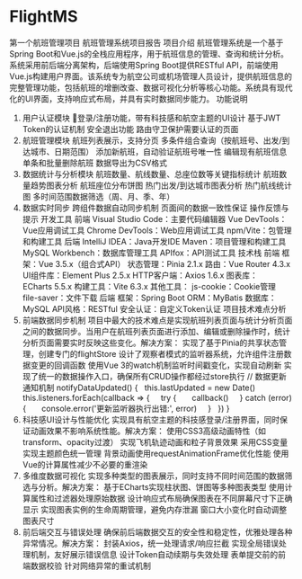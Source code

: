 # FlightMS
第一个航班管理项目
航班管理系统项目报告
项目介绍
航班管理系统是一个基于Spring Boot和Vue.js的全栈应用程序，用于航班信息的管理、查询和统计分析。系统采用前后端分离架构，后端使用Spring Boot提供RESTful API，前端使用Vue.js构建用户界面。该系统专为航空公司或机场管理人员设计，提供航班信息的完整管理功能，包括航班的增删改查、数据可视化分析等核心功能。系统具有现代化的UI界面，支持响应式布局，并具有实时数据同步能力。
功能说明
1. 用户认证模块
登录/注册功能，带有科技感和航空主题的UI设计
基于JWT Token的认证机制
安全退出功能
路由守卫保护需要认证的页面
2. 航班管理模块
航班列表展示，支持分页
多条件组合查询（按航班号、出发/到达城市、日期范围）
添加新航班，自动验证航班号唯一性
编辑现有航班信息
单条和批量删除航班
数据导出为CSV格式
3. 数据统计与分析模块
航班数量、航线数量、总座位数等关键指标统计
航班数量趋势图表分析
航班座位分布饼图
热门出发/到达城市图表分析
热门航线统计图
多时间范围数据筛选（周、月、季、年）
4. 数据实时同步
跨组件数据自动同步机制
页面间的数据一致性保证
操作反馈与提示
开发工具
前端
Visual Studio Code：主要代码编辑器
Vue DevTools：Vue应用调试工具
Chrome DevTools：Web应用调试工具
npm/Vite：包管理和构建工具
后端
IntelliJ IDEA：Java开发IDE
Maven：项目管理和构建工具
MySQL Workbench：数据库管理工具
APIfox：API测试工具
技术栈
前端
框架：Vue 3.5.x（组合式API）
状态管理：Pinia 2.1.x
路由：Vue Router 4.3.x
UI组件库：Element Plus 2.5.x
HTTP客户端：Axios 1.6.x
图表库：ECharts 5.5.x
构建工具：Vite 6.3.x
其他工具：
js-cookie：Cookie管理
file-saver：文件下载
后端
框架：Spring Boot
ORM：MyBatis
数据库：MySQL
API风格：RESTful
安全认证：自定义Token认证
项目技术难点分析
1. 前端数据同步机制
项目中最大的技术难点是实现航班列表页面与统计分析页面之间的数据同步。当用户在航班列表页面进行添加、编辑或删除操作时，统计分析页面需要实时反映这些变化。解决方案：
实现了基于Pinia的共享状态管理，创建专门的flightStore
设计了观察者模式的监听器系统，允许组件注册数据变更的回调函数
使用Vue 3的watch机制监听时间戳变化，实现自动刷新
实现了统一的数据操作入口，确保所有CRUD操作都经过store执行
// 数据更新通知机制
notifyDataUpdated() {
  this.lastUpdated = new Date()
  this.listeners.forEach(callback => {
    try {
      callback()
    } catch (error) {
      console.error('更新监听器执行出错:', error)
    }
  })
}
2. 科技感UI设计与性能优化
实现具有航空主题的科技感登录/注册界面，同时保证动画效果不影响系统性能。解决方案：
使用CSS3高级动画特性（如transform、opacity过渡）
实现飞机轨迹动画和粒子背景效果
采用CSS变量实现主题颜色统一管理
背景动画使用requestAnimationFrame优化性能
使用Vue的计算属性减少不必要的重渲染
3. 多维度数据可视化
实现多种类型的图表展示，同时支持不同时间范围的数据筛选与分析。解决方案：
基于ECharts实现柱状图、饼图等多种图表类型
使用计算属性和过滤器处理原始数据
设计响应式布局确保图表在不同屏幕尺寸下正确显示
实现图表实例的生命周期管理，避免内存泄漏
窗口大小变化时自动调整图表尺寸
4. 前后端交互与错误处理
确保前后端数据交互的安全性和稳定性，优雅处理各种异常情况。解决方案：
封装Axios，统一处理请求/响应拦截
实现全局错误处理机制，友好展示错误信息
设计Token自动续期与失效处理
表单提交前的前端数据校验
针对网络异常的重试机制
